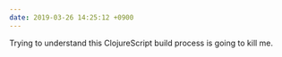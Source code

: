 ```yaml
---
date: 2019-03-26 14:25:12 +0900
---
```

Trying to understand this ClojureScript build process is going to kill me.

